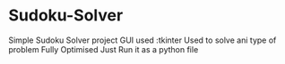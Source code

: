 # Sudoku-Solver
Simple Sudoku Solver project 
GUI used :tkinter 
Used to solve ani type of problem
Fully Optimised
Just Run it as a python file
